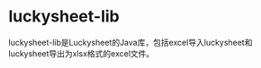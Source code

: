 luckysheet-lib
======================
luckysheet-lib是Luckysheet的Java库，包括excel导入luckysheet和luckysheet导出为xlsx格式的excel文件。